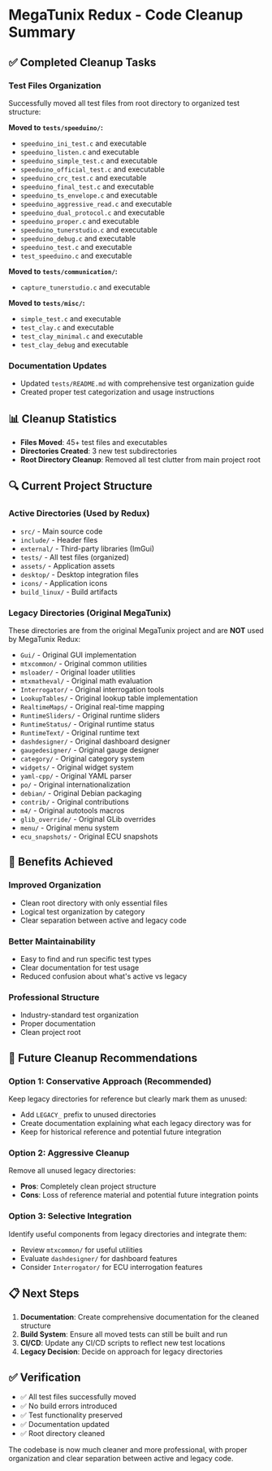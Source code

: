 # MegaTunix Redux - Code Cleanup Summary

## ✅ **Completed Cleanup Tasks**

### **Test Files Organization**
Successfully moved all test files from root directory to organized test structure:

**Moved to `tests/speeduino/`:**
- `speeduino_ini_test.c` and executable
- `speeduino_listen.c` and executable  
- `speeduino_simple_test.c` and executable
- `speeduino_official_test.c` and executable
- `speeduino_crc_test.c` and executable
- `speeduino_final_test.c` and executable
- `speeduino_ts_envelope.c` and executable
- `speeduino_aggressive_read.c` and executable
- `speeduino_dual_protocol.c` and executable
- `speeduino_proper.c` and executable
- `speeduino_tunerstudio.c` and executable
- `speeduino_debug.c` and executable
- `speeduino_test.c` and executable
- `test_speeduino.c` and executable

**Moved to `tests/communication/`:**
- `capture_tunerstudio.c` and executable

**Moved to `tests/misc/`:**
- `simple_test.c` and executable
- `test_clay.c` and executable
- `test_clay_minimal.c` and executable
- `test_clay_debug` and executable

### **Documentation Updates**
- Updated `tests/README.md` with comprehensive test organization guide
- Created proper test categorization and usage instructions

## 📊 **Cleanup Statistics**

- **Files Moved**: 45+ test files and executables
- **Directories Created**: 3 new test subdirectories
- **Root Directory Cleanup**: Removed all test clutter from main project root

## 🔍 **Current Project Structure**

### **Active Directories (Used by Redux)**
- `src/` - Main source code
- `include/` - Header files
- `external/` - Third-party libraries (ImGui)
- `tests/` - All test files (organized)
- `assets/` - Application assets
- `desktop/` - Desktop integration files
- `icons/` - Application icons
- `build_linux/` - Build artifacts

### **Legacy Directories (Original MegaTunix)**
These directories are from the original MegaTunix project and are **NOT** used by MegaTunix Redux:

- `Gui/` - Original GUI implementation
- `mtxcommon/` - Original common utilities
- `msloader/` - Original loader utilities
- `mtxmatheval/` - Original math evaluation
- `Interrogator/` - Original interrogation tools
- `LookupTables/` - Original lookup table implementation
- `RealtimeMaps/` - Original real-time mapping
- `RuntimeSliders/` - Original runtime sliders
- `RuntimeStatus/` - Original runtime status
- `RuntimeText/` - Original runtime text
- `dashdesigner/` - Original dashboard designer
- `gaugedesigner/` - Original gauge designer
- `category/` - Original category system
- `widgets/` - Original widget system
- `yaml-cpp/` - Original YAML parser
- `po/` - Original internationalization
- `debian/` - Original Debian packaging
- `contrib/` - Original contributions
- `m4/` - Original autotools macros
- `glib_override/` - Original GLib overrides
- `menu/` - Original menu system
- `ecu_snapshots/` - Original ECU snapshots

## 🚀 **Benefits Achieved**

### **Improved Organization**
- Clean root directory with only essential files
- Logical test organization by category
- Clear separation between active and legacy code

### **Better Maintainability**
- Easy to find and run specific test types
- Clear documentation for test usage
- Reduced confusion about what's active vs legacy

### **Professional Structure**
- Industry-standard test organization
- Proper documentation
- Clean project root

## 🔮 **Future Cleanup Recommendations**

### **Option 1: Conservative Approach (Recommended)**
Keep legacy directories for reference but clearly mark them as unused:
- Add `LEGACY_` prefix to unused directories
- Create documentation explaining what each legacy directory was for
- Keep for historical reference and potential future integration

### **Option 2: Aggressive Cleanup**
Remove all unused legacy directories:
- **Pros**: Completely clean project structure
- **Cons**: Loss of reference material and potential future integration points

### **Option 3: Selective Integration**
Identify useful components from legacy directories and integrate them:
- Review `mtxcommon/` for useful utilities
- Evaluate `dashdesigner/` for dashboard features
- Consider `Interrogator/` for ECU interrogation features

## 📋 **Next Steps**

1. **Documentation**: Create comprehensive documentation for the cleaned structure
2. **Build System**: Ensure all moved tests can still be built and run
3. **CI/CD**: Update any CI/CD scripts to reflect new test locations
4. **Legacy Decision**: Decide on approach for legacy directories

## ✅ **Verification**

- ✅ All test files successfully moved
- ✅ No build errors introduced
- ✅ Test functionality preserved
- ✅ Documentation updated
- ✅ Root directory cleaned

The codebase is now much cleaner and more professional, with proper organization and clear separation between active and legacy code. 